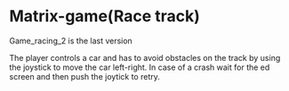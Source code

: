 # Matrix-game(Race track)

Game_racing_2 is the last version

The player controls a car and has to avoid obstacles on the track by using the joystick to move the car left-right. In case of a crash wait for the ed screen and then push the joytick to retry.
